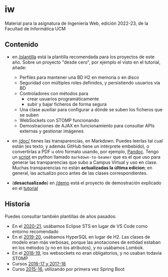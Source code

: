# iw

Material para la asignatura de Ingeniería Web, edición 2022-23, de la Facultad de Informática UCM

## Contenido

* en [/plantilla](https://github.com/manuel-freire/iw/tree/main/plantilla) está la plantilla recomendada para los proyectos de este año. Sobre un proyecto "desde cero", por ejemplo el visto en el tutorial, añade:

    - Perfiles para mantener una BD H2 en memoria o en disco
    - Seguridad con múltiples roles definidos, y persistiendo usuarios vía BD
    - Controladores con métodos para
        * crear usuarios programáticamente
        * subir y bajar ficheros de forma segura
    - Una clase auxiliar para configurar a dónde se suben los ficheros que se suben
    - WebSockets con STOMP funcionando
    - Demostraciones de AJAX en funcionamiento para consultar APIs externas y gestionar imágenes

* en [/doc/]([https://github.com/manuel-freire/iw/tree/main/doc) tienes las transparencias, en Markdown. Puedes leerlas tal cual están (es texto, y además GitHub tiene un intérprete embebido), o convertirlas a PDF u otro formato usando, por ejemplo, [Pandoc](https://pandoc.org). Tengo un [script](https://github.com/manuel-freire/fdi-utils) en python llamado `markdown-to-beamer` que es el que uso para generar las transparencias que subo a Campus Virtual y uso en clase. Muchas transparencias no están **actualizadas la última edicion**; en general, las actualizo poco antes de las clases correspondientes.

* (**desactualizado**) en [/demo](https://github.com/manuel-freire/iw/tree/main/demo) está el proyecto de demostración explicado en el [tutorial](https://github.com/manuel-freire/iw/blob/main/doc/05-tutorial.md)

## Historia

Puedes consultar también plantillas de años pasados:

   - En el [2020-21](https://github.com/manuel-freire/iw/tree/version-del-curso-2020-21), usábamos Eclipse STS en lugar de VS Code como entorno recomendado
   - En el [2019-20](https://github.com/manuel-freire/iw/tree/version-del-curso-2019-20), usábamos HyperSQL en lugar de H2. Las clases de modelo eran más verbosas, porque las anotaciones de entidad estaban en los métodos (y no en los atributos), y no usábamos Lombok.
   - En el [2018-19](https://github.com/manuel-freire/iw1819), los websockets no eran obligatorios, y no usaban todavía STOMP
   - Cursos [2016-17 y 2017-18](https://github.com/manuel-freire/iw-1718)
   - Curso [2015-16](https://github.com/manuel-freire/iw-1516), utilizando por primera vez Spring Boot
